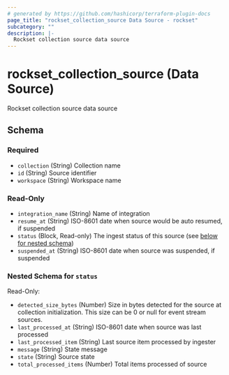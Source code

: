 ```yaml
---
# generated by https://github.com/hashicorp/terraform-plugin-docs
page_title: "rockset_collection_source Data Source - rockset"
subcategory: ""
description: |-
  Rockset collection source data source
---
```


# rockset_collection_source (Data Source)

Rockset collection source data source



<!-- schema generated by tfplugindocs -->
## Schema

### Required

- `collection` (String) Collection name
- `id` (String) Source identifier
- `workspace` (String) Workspace name

### Read-Only

- `integration_name` (String) Name of integration
- `resume_at` (String) ISO-8601 date when source would be auto resumed, if suspended
- `status` (Block, Read-only) The ingest status of this source (see [below for nested schema](#nestedblock--status))
- `suspended_at` (String) ISO-8601 date when source was suspended, if suspended

<a id="nestedblock--status"></a>
### Nested Schema for `status`

Read-Only:

- `detected_size_bytes` (Number) Size in bytes detected for the source at collection initialization. This size can be 0 or null for event stream sources.
- `last_processed_at` (String) ISO-8601 date when source was last processed
- `last_processed_item` (String) Last source item processed by ingester
- `message` (String) State message
- `state` (String) Source state
- `total_processed_items` (Number) Total items processed of source

